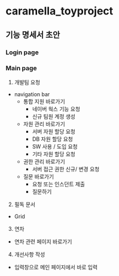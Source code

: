 # caramella_toyproject

## 기능 명세서 초안

### Login page

### Main page

1. 개발팀 요청

- navigation bar
  - 통합 지원 바로가기
    - 네이버 웍스 기능 요청
    - 신규 팀원 계정 생성
  - 자원 관리 바로가기
    - 서버 자원 할당 요청
    - DB 자원 할당 요청
    - SW 사용 / 도입 요청
    - 기타 자원 할당 요청
  - 권한 관리 바로가기
    - 서버 접근 권한 신규/ 변경 요청
  - 질문 바로가기
    - 요청 또는 인스던트 제출
    - 질문하기

2. 필독 문서

- Grid

3. 연차

- 연차 관련 페이지 바로가기

4. 개선사항 작성

- 입력창으로 메인 페이지에서 바로 입력

